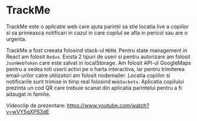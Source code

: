 # TrackMe

TrackMe este o aplicatie web care ajuta parintii sa stie locatia live a copiilor si sa primeasca notificari in cazul in care copilul se afla in pericol sau are o urgenta.

TrackMe a fost creeata folosind stack-ul `MERN`. Pentru state management in React am folosit `Redux`. 
Exista 2 tipuri de useri si pentru autorizare am folosit `JsonWebToken` care este salvat in localStorage. 
Am folosit API-ul GoogleMaps pentru a vedea toti userii activi pe o harta interactiva, iar pentru trimiterea email-urilor catre utilizatori am folosit nodemailer. 
Locatia copiilor si notificarile sunt trimise in timp real folosind `WebSockets`.
Aplicatia copilului prezinta un cod QR care trebuie scanat din aplicatia parintelui pentru a fi adaugat in familie.

Videoclip de prezentare: https://www.youtube.com/watch?v=wVY5gXPS3dE
